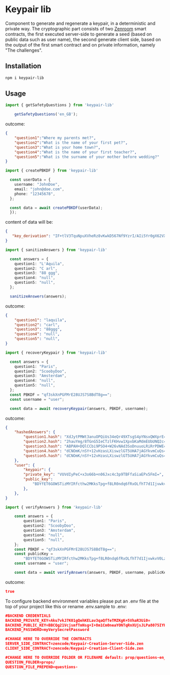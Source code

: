 # Keypair lib

Component to generate and regenerate a keypair, in a deterministic and private way.
The cryptographic part consists of two [Zenroom](zenroom.org) smart contracts, the first executed server-side to generate a seed (based on public data such as user name), the second generate client side, based on the output of the first smart contract and on private information, namely "The challenges". 

## Installation

```bash
npm i keypair-lib
```

## Usage

```ts
import { getSafetyQuestions } from 'keypair-lib'

    getSafetyQuestions('en_GB'); 
```
outcome:

```json
{
    "question1":"Where my parents met?",
    "question2":"What is the name of your first pet?",
    "question3":"What is your home town?",
    "question4":"What is the name of your first teacher?",
    "question5":"What is the surname of your mother before wedding?"
}
``` 

```ts
import { createPBKDF } from 'keypair-lib'

  const userData = {
    username: "JohnDoe",
    email: "john@doe.com",
    phone: "12345678",
  };

  const data = await createPBKDF(userData);
  });
```
content of data will be:

```json
{
   "key_derivation": "IF+tlV3TquNpuXVheRz8vKwkD567Nf9YzrI/AIi5Yr0gX62VXdOq42m5dWF5HPw="
}
``` 

```ts
import { sanitizeAnswers } from 'keypair-lib'

  const answers = {
    question1: "L'Aquila",
    question2: "C arl",
    question3: "88 ggg",
    question4: "null",
    question5: "null",
  };

  sanitizeAnswers(answers);
```
outcome:

```json
{
    "question1": "laquila",
    "question2": "carl",
    "question3": "88ggg",
    "question4": "null",
    "question5": "null",
}
``` 

```ts
import { recoveryKeypair } from 'keypair-lib'

  const answers = {
    question1: "Paris",
    question2: "ScoobyDoo",
    question3: "Amsterdam",
    question4: "null",
    question5: "null",
  };
  const PBKDF = "qf3skXnPGFMrE28UJS7S8BdT8g==";
  const username = "user";

  const data = await recoveryKeypair(answers, PBKDF, username);
```
outcome:

```json
{
    "hashedAnswers": {
        "question1.hash": "XdJytPMWt3anuOPQiUs34eQr49XTsgS4pYNsxQWXprE=",
        "question2.hash": "2hauYmg/8TGnG5IeCTzlFKHvw1XpxbKaMdmEUbUNQ2c=",
        "question3.hash": "ABPAH+DQlCCbi9PSO4+W26vNAd3SoDnuuoLRiRrPDWE=",
        "question4.hash": "dCNOmK/nSY+12vHzasLXiswzlGT5UHA7jAGYkvmCuQs=",
        "question5.hash": "dCNOmK/nSY+12vHzasLXiswzlGT5UHA7jAGYkvmCuQs=",
    },
    "user": {
        "keypair": {
        "private_key": "VUVdIyPeC+x3o66b+n06Jxc4c3p9TBFfaSiaEPx5FmI=",
        "public_key":
            "BDYfET6GOWSTizMYIRfcthw2MKksTpg+f8LR0ndq6fRxOLfhT7d1IjvwkvV0LzlzHuGat8SF9unNwhA3alpQ8So=",
        },
    },
}
``` 

```ts
import { verifyAnswers } from 'keypair-lib'

    const answers = {
        question1: "Paris",
        question2: "ScoobyDoo",
        question3: "Amsterdam",
        question4: "null",
        question5: "null",
    };
    const PBKDF = "qf3skXnPGFMrE28UJS7S8BdT8g==";
    const publicKey =
        "BDYfET6GOWSTizMYIRfcthw2MKksTpg+f8LR0ndq6fRxOLfhT7d1IjvwkvV0LzlzHuGat8SF9unNwhA3alpQ8So=";
    const username = "user";

    const data = await verifyAnswers(answers, PBKDF, username, publicKey);
```
outcome:

```json
true
``` 

To configure backend environment variables please put an .env file at the top of your project like this or rename .env.sample to .env: 

```json
#BACKEND CREDENTIALS
BACKEND_PRIVATE_KEY=Aku7vkJ7K01gQehKELav3qaQfTeTMZKgK+5VhaR3Ui0=
BACKEND_PUBLIC_KEY=BBCQg21VcjsmfTmNsg+I+8m1Cm0neaYONTqRnXUjsJLPa8075IYH+a9w2wRO7rFM1cKmv19Igd7ntDZcUvLq3xI=
BACKEND_PASSWORD=myVerySecretPassword

#CHANGE HERE TO OVERRIDE THE CONTRACTS
SERVER_SIDE_CONTRACT=zencode/Keypair-Creation-Server-Side.zen
CLIENT_SIDE_CONTRACT=zencode/Keypair-Creation-Client-Side.zen

#CHANGE HERE TO OVERRIDE FOLDER OR FILENAME default: prop/questions-en_GB.json
QUESTION_FOLDER=props/
QUESTION_FILE_PREPEND=questions-
``` 
 
 